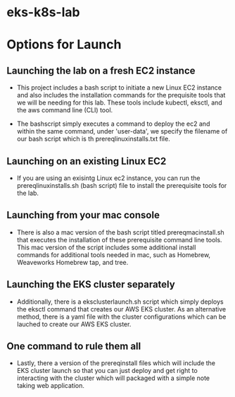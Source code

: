 # eks-k8s-lab
**<h1>Options for Launch</h1>**
**<h2>Launching the lab on a fresh EC2 instance</h2>**
- This project includes a bash script to initiate a new Linux EC2 instance and also includes the installation commands for the prequisite tools that we will be needing for this lab. These tools include kubectl, eksctl, and the aws command line (CLI) tool.

- The bashscript simply executes a command to deploy the ec2 and within the same command, under 'user-data', we specify the filename of our bash script which is th prereqlinuxinstalls.txt file.

**<h2>Launching on an existing Linux EC2</h2>**
- If you are using an exisintg Linux ec2 instance, you can run the prereqlinuxinstalls.sh (bash script) file to install the prerequisite tools for the lab.

**<h2>Launching from your mac console</h2>**
- There is also a mac version of the bash script titled prereqmacinstall.sh that executes the installation of these prerequisite command line tools. This mac version of the script includes some additional install commands for additional tools needed in mac, such as Homebrew, Weaveworks Homebrew tap, and tree.

**<h2>Launching the EKS cluster separately</h2>**
- Additionally, there is a eksclusterlaunch.sh script which simply deploys the eksctl command that creates our AWS EKS cluster. As an alternative method, there is a yaml file with the cluster configurations which can be lauched to create our AWS EKS cluster.

**<h2>One command to rule them all</h2>**
- Lastly, there a version of the prereqinstall files which will include the EKS cluster launch so that you can just deploy and get right to interacting with the cluster which will packaged with a simple note taking web application.